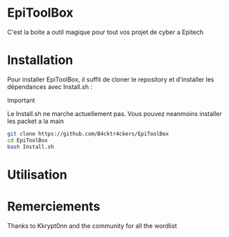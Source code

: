 <h1>EpiToolBox</h1>
C'est la boite a outil magique pour tout vos projet de cyber a Epitech <br>

<h1>Installation</h1>
Pour installer EpiToolBox, il suffit de cloner le repository et d'installer les dépendances avec Install.sh :

> [!IMPORTANT]
> Le Install.sh ne marche actuellement pas.
> Vous pouvez neanmoins installer les packet a la main

```bash
git clone https://github.com/B4cktr4ckers/EpiToolBox
cd EpiToolBox
bash Install.sh
```

<h1>Utilisation</h1>

<h1>Remerciements</h1>
Thanks to Kkrypt0nn and the community for all the wordlist <br>